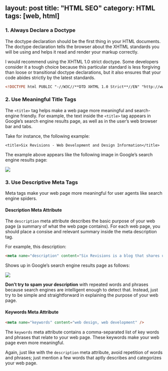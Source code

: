 layout: post
title: "HTML SEO"
category: HTML
tags: [web, html]
---

### 1. Always Declare a Doctype

The doctype declaration should be the first thing in your HTML documents. The doctype declaration tells the browser about the XHTML standards you will be using and  helps  it  read and render your markup correctly.

I would recommend using the XHTML 1.0 strict doctype.  Some developers consider it a tough choice because this particular standard is less forgiving than loose or transitional doctype declarations, but it also ensures that your code abides strictly by the latest standards.

```html
<!DOCTYPE html PUBLIC "-//W3C//**DTD XHTML 1.0 Strict**//EN" "http://www.w3.org/TR/xhtml1/DTD/xhtml1-strict.dtd">
```

<!--more-->

### 2. Use Meaningful Title Tags

The `<title>` tag helps make a web page more meaningful and search-engine friendly. For example, the text inside the `<title>` tag appears in Google’s search engine results page, as well as in the user’s web browser bar and tabs.

Take for instance, the following example:

    <title>Six Revisions - Web Development and Design Information</title>

The example above appears like the following image in Google’s search engine results page:

![](http://images.sixrevisions.com/2010/08/22-01_title_example.png)

### 3. Use Descriptive Meta Tags

Meta tags make your web page more meaningful for user agents like search engine spiders.

#### Description Meta Attribute

The `description` meta attribute describes the basic purpose of your web page (a summary of what the web page contains). For each web page, you should place a consise and relevant summary inside the meta description tag.

For example, this description:

```html
<meta name="description" content="Six Revisions is a blog that shares useful information about web development and design, dedicated to people who build websites." />
```

Shows up in Google’s search engine results page as follows:

![](http://images.sixrevisions.com/2010/08/22-02_description_example.png)

**Don’t try to spam your description** with repeated words and phrases because search engines are intelligent enough to detect that. Instead, just try to be simple and straightforward in explaining the purpose of your web page.

#### Keywords Meta Attribute

```html
<meta name="keywords" content="web design, web development" />
```

The `keywords` meta attribute contains a comma-separated list of key words and phrases that relate to your web page. These keywords make your web page even more meaningful.

Again, just like with the `description` meta attribute, avoid repetition of words and phrases; just mention a few words that aptly describes and categorizes your web page.